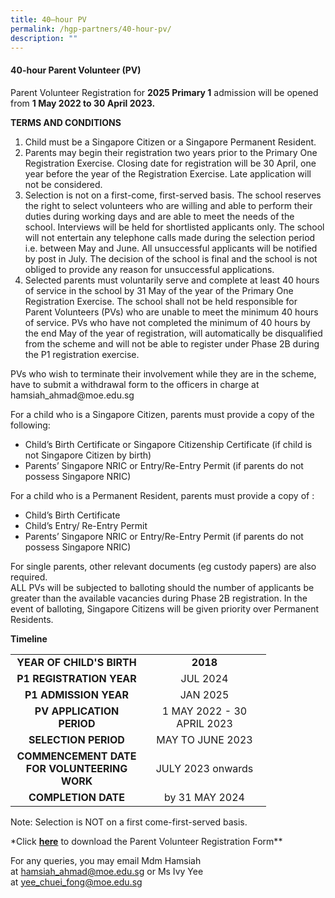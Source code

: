 ```yaml
---
title: 40–hour PV
permalink: /hgp-partners/40-hour-pv/
description: ""
---
```


<h4><strong>40-hour Parent Volunteer (PV)</strong></h4>
<p>Parent Volunteer Registration for&nbsp;<strong>2025 Primary 1</strong>&nbsp;admission will be opened from&nbsp;<strong>1 May 2022 to 30 April 2023.</strong></p>
<p><strong>TERMS AND CONDITIONS</strong></p>
<ol>
<li>Child must be a Singapore Citizen or a Singapore Permanent Resident.</li>
<li>Parents may begin their registration two years prior to the Primary One Registration Exercise. Closing date for registration will be 30 April, one year before the year of the Registration Exercise. Late application will not be considered.</li>
<li>Selection is not on a first-come, first-served basis. The school reserves the right to select volunteers who are willing and able to perform their duties during working days and are able to meet the needs of the school. Interviews will be held for shortlisted applicants only. The school will not entertain any telephone calls made during the selection period i.e. between May and June. All unsuccessful applicants will be notified by post in July. The decision of the school is final and the school is not obliged to provide any reason for unsuccessful applications.&nbsp;</li>
<li>Selected parents must voluntarily serve and complete at least 40 hours of service in the school by 31 May of the year of the Primary One Registration Exercise. The school shall not be held responsible for Parent Volunteers (PVs) who are unable to meet the minimum 40 hours of service. PVs who have not completed the minimum of 40 hours by the end May of the year of registration, will automatically be disqualified from the scheme and will not be able to register under Phase 2B during the P1 registration exercise.</li>
</ol>
<p>PVs who wish to terminate their involvement while they are in the scheme, have to submit a withdrawal form to the officers in charge at hamsiah_ahmad@moe.edu.sg</p>
<p>For a child who is a Singapore Citizen, parents must provide a copy of the following:</p>
<ul>
<li>Child&rsquo;s Birth Certificate or Singapore Citizenship Certificate (if child is not Singapore Citizen by birth)</li>
<li>Parents&rsquo; Singapore NRIC or Entry/Re-Entry Permit (if parents do not possess Singapore NRIC)</li>
</ul>
<p>For a child who is a Permanent Resident, parents must provide a copy of :</p>
<ul>
<li>Child&rsquo;s Birth Certificate</li>
<li>Child&rsquo;s Entry/ Re-Entry Permit</li>
<li>Parents&rsquo; Singapore NRIC or Entry/Re-Entry Permit (if parents do not possess Singapore NRIC)</li>
</ul>
<p>For single parents, other relevant documents (eg custody papers) are also required.<br />ALL PVs will be subjected to balloting should the number of applicants be greater than the available vacancies during Phase 2B registration. In the event of balloting, Singapore Citizens will be given priority over Permanent Residents.</p>
<p><strong>Timeline</strong></p>
<table width="377">
<tbody>
<tr>
<td style="text-align: center;" width="196"><strong>YEAR OF CHILD'S BIRTH</strong></td>
<td style="text-align: center;" width="181"><strong>2018</strong></td>
</tr>
<tr>
<td style="text-align: center;" width="196"><strong>P1 REGISTRATION YEAR</strong></td>
<td style="text-align: center;" width="181">JUL 2024</td>
</tr>
<tr>
<td style="text-align: center;" width="196"><strong>P1 ADMISSION YEAR</strong></td>
<td style="text-align: center;" width="181">JAN 2025</td>
</tr>
<tr>
<td style="text-align: center;" width="196"><strong>PV APPLICATION PERIOD</strong></td>
<td style="text-align: center;" width="181">1 MAY 2022 - 30 APRIL 2023</td>
</tr>
<tr>
<td style="text-align: center;" width="196"><strong>SELECTION PERIOD</strong></td>
<td style="text-align: center;" width="181">MAY TO JUNE 2023</td>
</tr>
<tr>
<td style="text-align: center;" width="196"><strong>COMMENCEMENT DATE FOR VOLUNTEERING WORK</strong></td>
<td style="text-align: center;" width="181">JULY 2023 onwards</td>
</tr>
<tr>
<td style="text-align: center;" width="196"><strong>COMPLETION DATE</strong></td>
<td style="text-align: center;" width="181">by 31 MAY 2024</td>
</tr>
</tbody>
</table>
<p>Note: Selection is NOT on a first come-first-served basis.</p>
<p>*Click <strong><a href="https://form.gov.sg/5d5b7b8b1d6c350019ea6eb2">here</a></strong>&nbsp;to download the Parent Volunteer Registration Form**</p>
<p>For any queries, you may email Mdm Hamsiah at&nbsp;<a href="mailto:hamsiah_ahmad@moe.edu.sg">hamsiah_ahmad@moe.edu.sg</a>&nbsp;or Ms Ivy Yee at&nbsp;<a href="mailto:yee_chuei_fong@moe.edu.sg">yee_chuei_fong@moe.edu.sg</a></p>